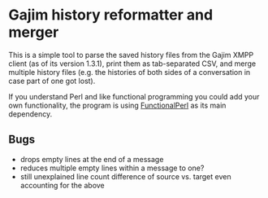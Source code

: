# Gajim history reformatter and merger

This is a simple tool to parse the saved history files from the Gajim
XMPP client (as of its version 1.3.1), print them as tab-separated
CSV, and merge multiple history files (e.g. the histories of both
sides of a conversation in case part of one got lost).

If you understand Perl and like functional programming you could add
your own functionality, the program is using
[FunctionalPerl](http://functional-perl.org) as its main dependency.

## Bugs

* drops empty lines at the end of a message
* reduces multiple empty lines within a message to one?
* still unexplained line count difference of source vs. target even accounting for the above

